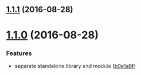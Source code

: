 <a name="1.1.1"></a>
## [1.1.1](https://github.com/fczbkk/iselement/compare/v1.1.0...v1.1.1) (2016-08-28)



<a name="1.1.0"></a>
# [1.1.0](https://github.com/fczbkk/iselement/compare/v1.0.0...v1.1.0) (2016-08-28)


### Features

* separate standalone library and module ([b0e1a6f](https://github.com/fczbkk/iselement/commit/b0e1a6f))



